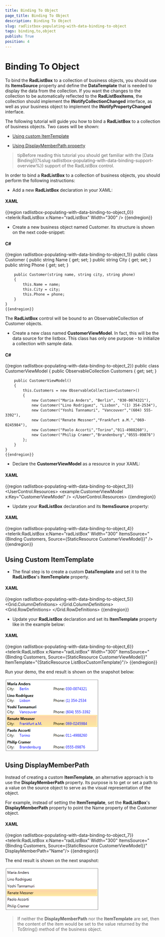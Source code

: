 ```yaml
---
title: Binding To Object
page_title: Binding To Object
description: Binding To Object
slug: radlistbox-populating-with-data-binding-to-object
tags: binding,to,object
publish: True
position: 4
---
```


# Binding To Object



To bind the __RadListBox__ to a collection of business objects, you should use its __ItemsSource__ property and define the __DataTemplate__ that is needed to display the data from the collection. If you want the changes to the collection to be automatically reflected to the __RadListBoxItems__, the collection should implement the __INotifyCollectionChanged__ interface, as well as your business object to implement the __INotifyPropertyChanged__ interface.
		

The following tutorial will guide you how to bind a __RadListBox__ to a collection of business objects. Two cases will be shown:

* [Using custom ItemTemplate](#using-custom-itemtemplate)

* [Using DisplayMemberPath property](#using-displaymemberpath)

>tipBefore reading this tutorial you should get familiar with the 
    	[Data Binding]({%slug radlistbox-populating-with-data-binding-support-overview%}) support of the RadListBox control.

In order to bind a __RadListBox__ to a collection of business objects, you should perform the following instructions:

* Add a new __RadListBox__ declaration in your XAML:
    	

#### __XAML__

{{region radlistbox-populating-with-data-binding-to-object_0}}
	<telerik:RadListBox x:Name="radListBox" Width="300" />
	{{endregion}}



* Create a new business object named Customer. Its structure is shown on the next code-snippet:
    	

#### __C#__

{{region radlistbox-populating-with-data-binding-to-object_1}}
	public class Customer
	{
		public string Name { get; set; }
		public string City { get; set; }		
		public string Phone { get; set; }
	
		public Customer(string name, string city, string phone)
		{
			this.Name = name;
			this.City = city;
			this.Phone = phone;
		}
	}
	{{endregion}}

The __RadListBox__ control will be bound to an ObservableCollection of Customer objects.

* Create a new class named __CustomerViewModel__. In fact, this will be the data source for the listbox. This class has only one purpose - to initialize a collection with sample data.
    	

#### __C#__

{{region radlistbox-populating-with-data-binding-to-object_2}}
	public class CustomerViewModel
	{
		public ObservableCollection<Customer> Customers { get; set; }
	
		public CustomerViewModel()
		{
			this.Customers = new ObservableCollection<Customer>()
			{
				new Customer("Maria Anders", "Berlin", "030-0074321"),
				new Customer("Lino Rodriguez", "Lisbon", "(1) 354-2534"),
				new Customer("Yoshi Tannamuri", "Vancouver","(604) 555-3392"),
				new Customer("Renate Messner","Frankfurt a.M.","069-0245984"),
				new Customer("Paolo Accorti","Torino","011-4988260"),
				new Customer("Philip Cramer","Brandenburg","0555-09876")
			};
		}
	}
	{{endregion}}



* Declare the __CustomerViewModel__ as a resource in your XAML:
    		

#### __XAML__

{{region radlistbox-populating-with-data-binding-to-object_3}}
	<UserControl.Resources>
		<example:CustomerViewModel x:Key="CustomerViewModel" />
	</UserControl.Resources>
	{{endregion}}



* Update your __RadListBox__ declaration and its __ItemsSource__ property:
    		

#### __XAML__

{{region radlistbox-populating-with-data-binding-to-object_4}}
	<telerik:RadListBox x:Name="radListBox" Width="300" 
			ItemsSource="{Binding Customers, Source={StaticResource CustomerViewModel}}" />
	{{endregion}}



## Using Custom ItemTemplate

* The final step is to create a custom __DataTemplate__ and set it to the __RadListBox__'s __ItemTemplate__ property.

#### __XAML__

{{region radlistbox-populating-with-data-binding-to-object_5}}
	<DataTemplate x:Key="ListBoxCustomTemplate">
		<Grid Margin="0" Width="300">
			<Grid.ColumnDefinitions>
				<ColumnDefinition />
				<ColumnDefinition />
			</Grid.ColumnDefinitions>
			<Grid.RowDefinitions>
				<RowDefinition />
				<RowDefinition />
			</Grid.RowDefinitions>
			<TextBlock FontWeight="Bold" Grid.ColumnSpan="2" Text="{Binding Name}" />
			<TextBlock Grid.Row="1" Text="City:" />
			<TextBlock Grid.Row="1" Foreground="Blue" Margin="40,0,0,0"
	                Text="{Binding City}" />
			<TextBlock Grid.Row="1" Grid.Column="1" Text="Phone:" />
			<TextBlock Grid.Row="1" Foreground="Blue" Grid.Column="1" Margin="40,0,0,0"
	                Text="{Binding Phone}" />
		</Grid>
	</DataTemplate>
	{{endregion}}



* Update your __RadListBox__ declaration and set its __ItemTemplate__ property like in the example below:
           	

#### __XAML__

{{region radlistbox-populating-with-data-binding-to-object_6}}
	<telerik:RadListBox x:Name="radListBox" Width="300" 
			ItemsSource="{Binding Customers, Source={StaticResource CustomerViewModel}}"
			ItemTemplate="{StaticResource ListBoxCustomTemplate}"/>
	{{endregion}}



Run your demo, the end result is shown on the snapshot below:

![radlistbox populatingwithdata bindingtoobject 010](images/radlistbox_populatingwithdata_bindingtoobject_010.png)

## Using DisplayMemberPath

Instead of creating a custom __ItemTemplate__, an alternative approach is to use the __DisplayMemberPath__ property. Its purpose is to get or set a path to a value on the source object to serve as the visual representation of the object.
	

For example, instead of setting the __ItemTemplate__, set the __RadListBox__'s __DisplayMemberPath__ property to point the Name property of the Customer object.
      



#### __XAML__

{{region radlistbox-populating-with-data-binding-to-object_7}}
	<telerik:RadListBox x:Name="radListBox" Width="300" 
			ItemsSource="{Binding Customers, Source={StaticResource CustomerViewModel}}"
			DisplayMemberPath="Name"/>
	{{endregion}}



The end result is shown on the next snapshot:

![radlistbox populatingwithdata bindingtoobject 020](images/radlistbox_populatingwithdata_bindingtoobject_020.png)

>If neither the __DisplayMemberPath__ nor the __ItemTemplate__ are set, then the content of the item would be set to the value returned by the ToString() method of the business object.
           	

